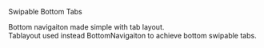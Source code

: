 Swipable Bottom Tabs

Bottom navigaiton made simple with tab layout.          
Tablayout used instead BottomNavigaiton to achieve bottom swipable tabs.

